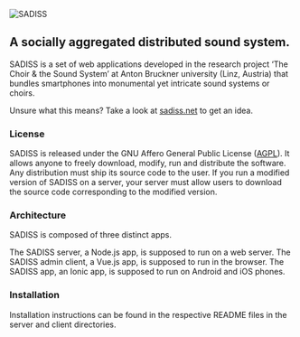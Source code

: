 ![SADISS](https://sadiss.net/api/logo_black.png)
## A socially aggregated distributed sound system.

SADISS is a set of web applications developed in the research project ‘The Choir & the Sound System’ at Anton Bruckner university (Linz, Austria) that bundles smartphones into monumental yet intricate sound systems or choirs.

Unsure what this means? Take a look at [sadiss.net](https://sadiss.net/) to get an idea.

### License
SADISS is released under the GNU Affero General Public License ([AGPL](LICENSE)). It allows anyone to freely download, modify, run and distribute the software. Any distribution must ship its source code to the user. If you run a modified version of SADISS on a server, your server must allow users to download the source code corresponding to the modified version.

### Architecture

SADISS is composed of three distinct apps.

The SADISS server, a Node.js app, is supposed to run on a web server.
The SADISS admin client, a Vue.js app, is supposed to run in the browser.
The SADISS app, an Ionic app, is supposed to run on Android and iOS phones.

### Installation

Installation instructions can be found in the respective README files in the server and client directories.

